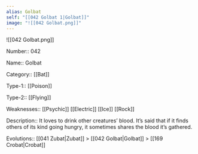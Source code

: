 ```yaml
---
alias: Golbat
self: "[[042 Golbat 1|Golbat]]"
image: "![[042 Golbat.png]]"
---
```


![[042 Golbat.png]]

Number:: 042

Name:: Golbat

Category:: [[Bat]]

Type-1:: [[Poison]]

Type-2:: [[Flying]]

Weaknesses:: [[Psychic]] [[Electric]] [[Ice]] [[Rock]]

Description:: It loves to drink other creatures’ blood. It’s said that if it finds others of its kind going hungry, it sometimes shares the blood it’s gathered.

Evolutions:: [[041 Zubat|Zubat]] > [[042 Golbat|Golbat]] > [[169 Crobat|Crobat]]
